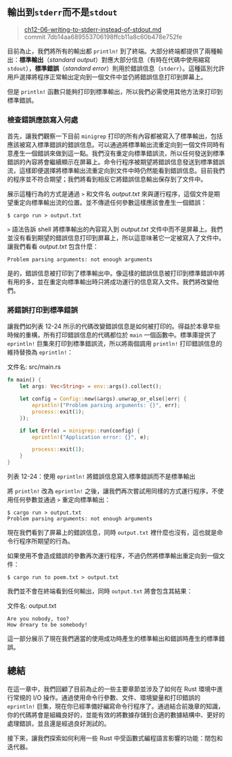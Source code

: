 ## 輸出到`stderr`而不是`stdout`

> [ch12-06-writing-to-stderr-instead-of-stdout.md](https://github.com/rust-lang/book/blob/master/second-edition/src/ch12-06-writing-to-stderr-instead-of-stdout.md)
> <br>
> commit 7db14aa689553706198ffcb11a8c60b478e752fe

目前為止，我們將所有的輸出都 `println!` 到了終端。大部分終端都提供了兩種輸出：**標準輸出**（*standard output*）對應大部分信息（有時在代碼中使用縮寫 `stdout`），**標準錯誤**（*standard error*）則用於錯誤信息（`stderr`）。這種區別允許用戶選擇將程序正常輸出定向到一個文件中並仍將錯誤信息打印到屏幕上。

但是 `println!` 函數只能夠打印到標準輸出，所以我們必需使用其他方法來打印到標準錯誤。

### 檢查錯誤應該寫入何處

首先，讓我們觀察一下目前 `minigrep` 打印的所有內容都被寫入了標準輸出，包括應該被寫入標準錯誤的錯誤信息。可以通過將標準輸出流重定向到一個文件同時有意產生一個錯誤來做到這一點。我們沒有重定向標準錯誤流，所以任何發送到標準錯誤的內容將會繼續顯示在屏幕上。命令行程序被期望將錯誤信息發送到標準錯誤流，這樣即便選擇將標準輸出流重定向到文件中時仍然能看到錯誤信息。目前我們的程序並不符合期望；我們將看到相反它將錯誤信息輸出保存到了文件中。

展示這種行為的方式是通過 `>` 和文件名 *output.txt* 來與運行程序，這個文件是期望重定向標準輸出流的位置。並不傳遞任何參數這樣應該會產生一個錯誤：

```text
$ cargo run > output.txt
```

`>` 語法告訴 shell 將標準輸出的內容寫入到 *output.txt* 文件中而不是屏幕上。我們並沒有看到期望的錯誤信息打印到屏幕上，所以這意味著它一定被寫入了文件中。讓我們看看 *output.txt* 包含什麼：

```text
Problem parsing arguments: not enough arguments
```

是的，錯誤信息被打印到了標準輸出中。像這樣的錯誤信息被打印到標準錯誤中將有用的多，並在重定向標準輸出時只將成功運行的信息寫入文件。我們將改變他們。

### 將錯誤打印到標準錯誤

讓我們如列表 12-24 所示的代碼改變錯誤信息是如何被打印的。得益於本章早些時候的重構，所有打印錯誤信息的代碼都位於 `main` 一個函數中。標準庫提供了 `eprintln!` 巨集來打印到標準錯誤流，所以將兩個調用 `println!` 打印錯誤信息的維持替換為 `eprintln!`：

<span class="filename">文件名: src/main.rs</span>

```rust
fn main() {
    let args: Vec<String> = env::args().collect();

    let config = Config::new(&args).unwrap_or_else(|err| {
        eprintln!("Problem parsing arguments: {}", err);
        process::exit(1);
    });

    if let Err(e) = minigrep::run(config) {
        eprintln!("Application error: {}", e);

        process::exit(1);
    }
}
```

<span class="caption">列表 12-24：使用 `eprintln!` 將錯誤信息寫入標準錯誤而不是標準輸出</span>

將 `println!` 改為 `eprintln!` 之後，讓我們再次嘗試用同樣的方式運行程序，不使用任何參數並通過 `>` 重定向標準輸出：

```text
$ cargo run > output.txt
Problem parsing arguments: not enough arguments
```

現在我們看到了屏幕上的錯誤信息，同時 `output.txt` 裡什麼也沒有，這也就是命令行程序所期望的行為。

如果使用不會造成錯誤的參數再次運行程序，不過仍然將標準輸出重定向到一個文件：

```text
$ cargo run to poem.txt > output.txt
```

我們並不會在終端看到任何輸出，同時 `output.txt` 將會包含其結果：

<span class="filename">文件名: output.txt</span>

```text
Are you nobody, too?
How dreary to be somebody!
```

這一部分展示了現在我們適當的使用成功時產生的標準輸出和錯誤時產生的標準錯誤。

## 總結

在這一章中，我們回顧了目前為止的一些主要章節並涉及了如何在 Rust 環境中進行常規的 I/O 操作。通過使用命令行參數、文件、環境變量和打印錯誤的 `eprintln!` 巨集，現在你已經準備好編寫命令行程序了。通過結合前幾章的知識，你的代碼將會是組織良好的，並能有效的將數據存儲到合適的數據結構中、更好的處理錯誤，並且還是經過良好測試的。

接下來，讓我們探索如何利用一些 Rust 中受函數式編程語言影響的功能：閉包和迭代器。